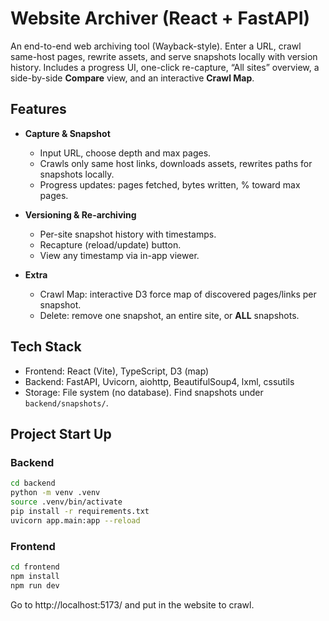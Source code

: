 # Website Archiver (React + FastAPI)

An end-to-end web archiving tool (Wayback-style). Enter a URL, crawl same-host pages, rewrite assets, and serve snapshots locally with version history. Includes a progress UI, one-click re-capture, “All sites” overview, a side-by-side **Compare** view, and an interactive **Crawl Map**.

## Features

- **Capture & Snapshot**
  - Input URL, choose depth and max pages.
  - Crawls only same host links, downloads assets, rewrites paths for snapshots locally.
  - Progress updates: pages fetched, bytes written, % toward max pages.

- **Versioning & Re-archiving**
  - Per-site snapshot history with timestamps.
  - Recapture (reload/update) button.
  - View any timestamp via in-app viewer.

- **Extra**
  - Crawl Map: interactive D3 force map of discovered pages/links per snapshot.
  - Delete: remove one snapshot, an entire site, or **ALL** snapshots.


## Tech Stack

- Frontend: React (Vite), TypeScript, D3 (map)
- Backend: FastAPI, Uvicorn, aiohttp, BeautifulSoup4, lxml, cssutils
- Storage: File system (no database). Find snapshots under `backend/snapshots/`.


## Project Start Up

### Backend
```bash
cd backend
python -m venv .venv
source .venv/bin/activate
pip install -r requirements.txt
uvicorn app.main:app --reload
```

### Frontend
```bash
cd frontend
npm install
npm run dev
```

Go to http://localhost:5173/ and put in the website to crawl.
